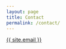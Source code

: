 ```yaml
---
layout: page
title: Contact
permalink: /contact/
---
```


<a class="u-email" href="mailto:{{ site.email }}">{{ site.email }}</a>

<!-- Removed this redundant page -->